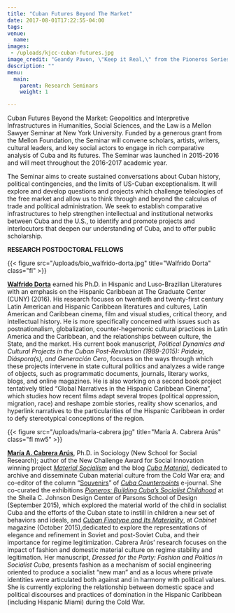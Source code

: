 ```yaml
---
title: "Cuban Futures Beyond The Market"
date: 2017-08-01T17:22:55-04:00
tags:
venue:
  name:
images:
 - /uploads/kjcc-cuban-futures.jpg
image_credit: "Geandy Pavon, \"Keep it Real,\" from the Pioneros Series, 2015"
description: ""
menu:
  main:
    parent: Research Seminars
    weight: 1

---
```

Cuban Futures Beyond the Market: Geopolitics and Interpretive Infrastructures in Humanities, Social Sciences, and the Law is a Mellon Sawyer Seminar at New York University. Funded by a generous grant from the Mellon Foundation, the Seminar will convene scholars, artists, writers, cultural leaders, and key social actors to engage in rich comparative analysis of Cuba and its futures. The Seminar was launched in 2015-2016 and will meet throughout the 2016-2017 academic year.

The Seminar aims to create sustained conversations about Cuban history, political contingencies, and the limits of US-Cuban exceptionalism. It will explore and develop questions and projects which challenge teleologies of the free market and allow us to think through and beyond the calculus of trade and political administration. We seek to establish comparative infrastructures to help strengthen intellectual and institutional networks between Cuba and the U.S., to identify and promote projects and interlocutors that deepen our understanding of Cuba, and to offer public scholarship.

**RESEARCH POSTDOCTORAL FELLOWS**

{{< figure src="/uploads/bio_walfrido-dorta.jpg" title="Walfrido Dorta" class="fl" >}}

**[Walfrido Dorta](https://nyu.academia.edu/WalfridoDortaS%C3%A1nchez)** earned his Ph.D. in Hispanic and Luso-Brazilian Literatures with an emphasis on the Hispanic Caribbean at The Graduate Center (CUNY) (2016). His research focuses on twentieth and twenty-first century Latin American and Hispanic Caribbean literatures and cultures, Latin American and Caribbean cinema, film and visual studies, critical theory, and intellectual history. He is more specifically concerned with issues such as postnationalism, globalization, counter-hegemonic cultural practices in Latin America and the Caribbean, and the relationships between culture, the State, and the market. His current book manuscript, _Political Dynamics and Cultural Projects in the Cuban Post-Revolution (1989-2015): Paideia, Diáspora(s), and Generación Cero_, focuses on the ways through which these projects intervene in state cultural politics and analyzes a wide range of objects, such as programmatic documents, journals, literary works, blogs, and online magazines. He is also working on a second book project tentatively titled “Global Narratives in the Hispanic Caribbean Cinema”, which studies how recent films adapt several tropes (political oppression, migration, race) and reshape zombie stories, reality show scenarios, and hyperlink narratives to the particularities of the Hispanic Caribbean in order to defy stereotypical conceptions of the region.



{{< figure src="/uploads/maria-cabrera.jpg" title="María A. Cabrera Arús" class="fl mw5" >}}



**[María A. Cabrera Arús](https://nyu.academia.edu/Mar%C3%ADaCabreraAr%C3%BAs)**, Ph.D. in Sociology (New School for Social Research); author of the New Challenge Award for Social Innovation winning project _[Material Socialism](http://newchallenge.newschool.edu/projects/all-winners/material-socialism/)_ and the blog _[Cuba Material](http://cubamaterial.com/)_, dedicated to archive and disseminate Cuban material culture from the Cold War era; and co-editor of the column “[Souvenirs](http://cubacounterpoints.com/archives/category/souvenirs)” of _[Cuba Counterpoints](http://cubacounterpoints.com/)_ e-journal. She co-curated the exhibitions [_Pioneros: Building Cuba’s Socialist Childhood_](http://cubamaterial.com/pioneros/) at the Sheila C. Johnson Design Center of Parsons School of Design (September 2015), which explored the material world of the child in socialist Cuba and the efforts of the Cuban state to instill in children a new set of behaviors and ideals, and _[Cuban Finotype and Its Materiality](http://cabinetmagazine.org/events/alfonso_arus_loss_cuban_finotype_and_its_materiality.php)_, at _Cabinet_ magazine (October 2015),dedicated to explore the representations of elegance and refinement in Soviet and post-Soviet Cuba, and their importance for regime legitimization. Cabrera Arús’ research focuses on the impact of fashion and domestic material culture on regime stability and legitimation. Her manuscript, _Dressed for the Party: Fashion and Politics in Socialist Cuba_, presents fashion as a mechanism of social engineering oriented to produce a socialist “new man” and as a locus where private identities were articulated both against and in harmony with political values. She is currently exploring the relationship between domestic space and political discourses and practices of domination in the Hispanic Caribbean (including Hispanic Miami) during the Cold War.
